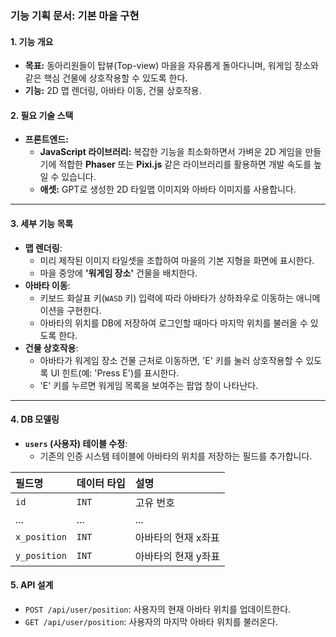### 기능 기획 문서: 기본 마을 구현

#### 1. 기능 개요
* **목표:** 동아리원들이 탑뷰(Top-view) 마을을 자유롭게 돌아다니며, 워게임 장소와 같은 핵심 건물에 상호작용할 수 있도록 한다.
* **기능:** 2D 맵 렌더링, 아바타 이동, 건물 상호작용.

#### 2. 필요 기술 스택
* **프론트엔드:**
    * **JavaScript 라이브러리:** 복잡한 기능을 최소화하면서 가벼운 2D 게임을 만들기에 적합한 **Phaser** 또는 **Pixi.js** 같은 라이브러리를 활용하면 개발 속도를 높일 수 있습니다.
    * **애셋:** GPT로 생성한 2D 타일맵 이미지와 아바타 이미지를 사용합니다.

---

#### 3. 세부 기능 목록

* **맵 렌더링**:
    * 미리 제작된 이미지 타일셋을 조합하여 마을의 기본 지형을 화면에 표시한다.
    * 마을 중앙에 **'워게임 장소'** 건물을 배치한다.
* **아바타 이동**:
    * 키보드 화살표 키(`WASD` 키) 입력에 따라 아바타가 상하좌우로 이동하는 애니메이션을 구현한다.
    * 아바타의 위치를 DB에 저장하여 로그인할 때마다 마지막 위치를 불러올 수 있도록 한다.
* **건물 상호작용**:
    * 아바타가 워게임 장소 건물 근처로 이동하면, 'E' 키를 눌러 상호작용할 수 있도록 UI 힌트(예: 'Press E')를 표시한다.
    * 'E' 키를 누르면 워게임 목록을 보여주는 팝업 창이 나타난다.

---

#### 4. DB 모델링

* **`users` (사용자) 테이블 수정**:
    * 기존의 인증 시스템 테이블에 아바타의 위치를 저장하는 필드를 추가합니다.

| 필드명 | 데이터 타입 | 설명 |
| :--- | :--- | :--- |
| `id` | `INT` | 고유 번호 |
| ... | ... | ... |
| `x_position`| `INT` | 아바타의 현재 x좌표 |
| `y_position`| `INT` | 아바타의 현재 y좌표 |

#### 5. API 설계

* `POST /api/user/position`: 사용자의 현재 아바타 위치를 업데이트한다.
* `GET /api/user/position`: 사용자의 마지막 아바타 위치를 불러온다.

